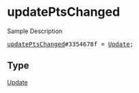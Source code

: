 # updatePtsChanged

Sample Description

<pre>
<a href="../constructor/updatePtsChanged.md">updatePtsChanged</a>#3354678f = <a href="../type/Update.md">Update</a>;</pre>

## Type

<a href="../type/Update.md">Update</a>
